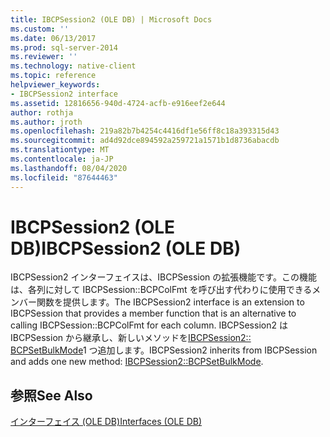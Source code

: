 ```yaml
---
title: IBCPSession2 (OLE DB) | Microsoft Docs
ms.custom: ''
ms.date: 06/13/2017
ms.prod: sql-server-2014
ms.reviewer: ''
ms.technology: native-client
ms.topic: reference
helpviewer_keywords:
- IBCPSession2 interface
ms.assetid: 12816656-940d-4724-acfb-e916eef2e644
author: rothja
ms.author: jroth
ms.openlocfilehash: 219a82b7b4254c4416df1e56ff8c18a393315d43
ms.sourcegitcommit: ad4d92dce894592a259721a1571b1d8736abacdb
ms.translationtype: MT
ms.contentlocale: ja-JP
ms.lasthandoff: 08/04/2020
ms.locfileid: "87644463"
---
```

# <a name="ibcpsession2-ole-db"></a><span data-ttu-id="3b71f-102">IBCPSession2 (OLE DB)</span><span class="sxs-lookup"><span data-stu-id="3b71f-102">IBCPSession2 (OLE DB)</span></span>
  <span data-ttu-id="3b71f-103">IBCPSession2 インターフェイスは、IBCPSession の拡張機能です。この機能は、各列に対して IBCPSession::BCPColFmt を呼び出す代わりに使用できるメンバー関数を提供します。</span><span class="sxs-lookup"><span data-stu-id="3b71f-103">The IBCPSession2 interface is an extension to IBCPSession that provides a member function that is an alternative to calling IBCPSession::BCPColFmt for each column.</span></span>  <span data-ttu-id="3b71f-104">IBCPSession2 は IBCPSession から継承し、新しいメソッドを[IBCPSession2:: BCPSetBulkMode](ibcpsession2-bcpsetbulkmode.md)1 つ追加します。</span><span class="sxs-lookup"><span data-stu-id="3b71f-104">IBCPSession2 inherits from IBCPSession and adds one new method: [IBCPSession2::BCPSetBulkMode](ibcpsession2-bcpsetbulkmode.md).</span></span>  
  
## <a name="see-also"></a><span data-ttu-id="3b71f-105">参照</span><span class="sxs-lookup"><span data-stu-id="3b71f-105">See Also</span></span>  
 [<span data-ttu-id="3b71f-106">インターフェイス &#40;OLE DB&#41;</span><span class="sxs-lookup"><span data-stu-id="3b71f-106">Interfaces &#40;OLE DB&#41;</span></span>](../../database-engine/dev-guide/interfaces-ole-db.md)  
  
  
